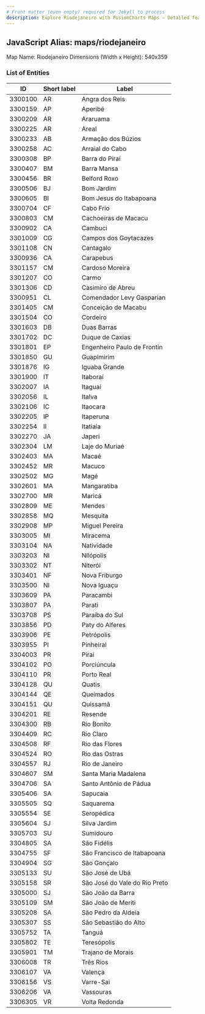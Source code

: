 ```yaml
---
# Front matter (even empty) required for Jekyll to process
description: Explore Riodejaneiro with FusionCharts Maps – Detailed features for seamless integration. Try now & enhance your data visualization today! 
---
```


## JavaScript Alias: maps/riodejaneiro

Map Name: Riodejaneiro
Dimensions (Width x Height): 540x359





### List of Entities

ID | Short label | Label
---|---|---|
3300100|AR|Angra dos Reis
3300159|AP|Aperibé
3300209|AR|Araruama
3300225|AR|Areal
3300233|AB|Armação dos Búzios
3300258|AC|Arraial do Cabo
3300308|BP|Barra do Piraí
3300407|BM|Barra Mansa
3300456|BR|Belford Roxo
3300506|BJ|Bom Jardim
3300605|BI|Bom Jesus do Itabapoana
3300704|CF|Cabo Frio
3300803|CM|Cachoeiras de Macacu
3300902|CA|Cambuci
3301009|CG|Campos dos Goytacazes
3301108|CN|Cantagalo
3300936|CA|Carapebus
3301157|CM|Cardoso Moreira
3301207|CO|Carmo
3301306|CD|Casimiro de Abreu
3300951|CL|Comendador Levy Gasparian
3301405|CM|Conceição de Macabu
3301504|CO|Cordeiro
3301603|DB|Duas Barras
3301702|DC|Duque de Caxias
3301801|EP|Engenheiro Paulo de Frontin
3301850|GU|Guapimirim
3301876|IG|Iguaba Grande
3301900|IT|Itaboraí
3302007|IA|Itaguaí
3302056|IL|Italva
3302106|IC|Itaocara
3302205|IP|Itaperuna
3302254|II|Itatiaia
3302270|JA|Japeri
3302304|LM|Laje do Muriaé
3302403|MA|Macaé
3302452|MR|Macuco
3302502|MG|Magé
3302601|MA|Mangaratiba
3302700|MR|Maricá
3302809|ME|Mendes
3302858|MQ|Mesquita
3302908|MP|Miguel Pereira
3303005|MI|Miracema
3303104|NA|Natividade
3303203|NI|Nilópolis
3303302|NT|Niterói
3303401|NF|Nova Friburgo
3303500|NI|Nova Iguaçu
3303609|PA|Paracambi
3303807|PA|Parati
3303708|PS|Paraíba do Sul
3303856|PD|Paty do Alferes
3303906|PE|Petrópolis
3303955|PI|Pinheiral
3304003|PR|Piraí
3304102|PO|Porciúncula
3304110|PR|Porto Real
3304128|QU|Quatis
3304144|QE|Queimados
3304151|QU|Quissamã
3304201|RE|Resende
3304300|RB|Rio Bonito
3304409|RC|Rio Claro
3304508|RF|Rio das Flores
3304524|RO|Rio das Ostras
3304557|RJ|Rio de Janeiro
3304607|SM|Santa Maria Madalena
3304706|SA|Santo Antônio de Pádua
3305406|SA|Sapucaia
3305505|SQ|Saquarema
3305554|SE|Seropédica
3305604|SJ|Silva Jardim
3305703|SU|Sumidouro
3304805|SA|São Fidélis
3304755|SF|São Francisco de Itabapoana
3304904|SG|São Gonçalo
3305133|SU|São José de Ubá
3305158|SR|São José do Vale do Rio Preto
3305000|SJ|São João da Barra
3305109|SM|São João de Meriti
3305208|SA|São Pedro da Aldeia
3305307|SS|São Sebastião do Alto
3305752|TA|Tanguá
3305802|TE|Teresópolis
3305901|TM|Trajano de Morais
3306008|TR|Três Rios
3306107|VA|Valença
3306156|VS|Varre-Sai
3306206|VA|Vassouras
3306305|VR|Volta Redonda

